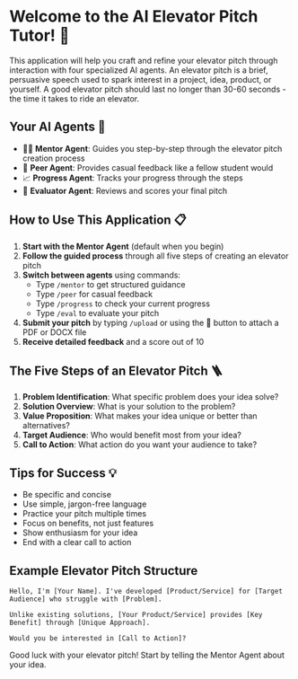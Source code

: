 # Welcome to the AI Elevator Pitch Tutor! 🚀

This application will help you craft and refine your elevator pitch through interaction with four specialized AI agents. An elevator pitch is a brief, persuasive speech used to spark interest in a project, idea, product, or yourself. A good elevator pitch should last no longer than 30-60 seconds - the time it takes to ride an elevator.

## Your AI Agents 🤖

- 🧑‍🏫 **Mentor Agent**: Guides you step-by-step through the elevator pitch creation process
- 👥 **Peer Agent**: Provides casual feedback like a fellow student would
- 📈 **Progress Agent**: Tracks your progress through the steps
- 📝 **Evaluator Agent**: Reviews and scores your final pitch

## How to Use This Application 📋

1. **Start with the Mentor Agent** (default when you begin)
2. **Follow the guided process** through all five steps of creating an elevator pitch
3. **Switch between agents** using commands:
   - Type `/mentor` to get structured guidance
   - Type `/peer` for casual feedback
   - Type `/progress` to check your current progress
   - Type `/eval` to evaluate your pitch
4. **Submit your pitch** by typing `/upload` or using the 📎 button to attach a PDF or DOCX file
5. **Receive detailed feedback** and a score out of 10

## The Five Steps of an Elevator Pitch 🪜

1. **Problem Identification**: What specific problem does your idea solve?
2. **Solution Overview**: What is your solution to the problem?
3. **Value Proposition**: What makes your idea unique or better than alternatives?
4. **Target Audience**: Who would benefit most from your idea?
5. **Call to Action**: What action do you want your audience to take?

## Tips for Success 💡

- Be specific and concise
- Use simple, jargon-free language
- Practice your pitch multiple times
- Focus on benefits, not just features
- Show enthusiasm for your idea
- End with a clear call to action

## Example Elevator Pitch Structure

```
Hello, I'm [Your Name]. I've developed [Product/Service] for [Target Audience] who struggle with [Problem].

Unlike existing solutions, [Your Product/Service] provides [Key Benefit] through [Unique Approach].

Would you be interested in [Call to Action]?
```

Good luck with your elevator pitch! Start by telling the Mentor Agent about your idea.
